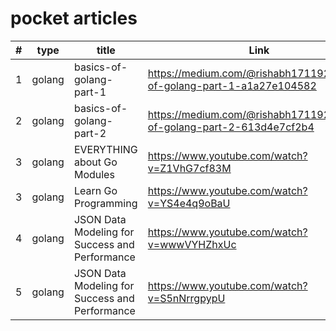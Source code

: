 # pocket articles

| #  | type | title |Link |Status |
| -- | ---- |------ |---- |------ |
| 1  | golang | basics-of-golang-part-1  | https://medium.com/@rishabh171192/basics-of-golang-part-1-a1a27e104582 | NOT STARTED
| 2  | golang | basics-of-golang-part-2  | https://medium.com/@rishabh171192/basics-of-golang-part-2-613d4e7cf2b4 | NOT STARTED
| 3  | golang | EVERYTHING about Go Modules  | https://www.youtube.com/watch?v=Z1VhG7cf83M | NOT STARTED
| 3  | golang | Learn Go Programming  | https://www.youtube.com/watch?v=YS4e4q9oBaU | NOT STARTED
| 4  | golang | JSON Data Modeling for Success and Performance  | https://www.youtube.com/watch?v=wwwVYHZhxUc | NOT STARTED
| 5  | golang | JSON Data Modeling for Success and Performance  | https://www.youtube.com/watch?v=S5nNrrgpypU | NOT STARTED

